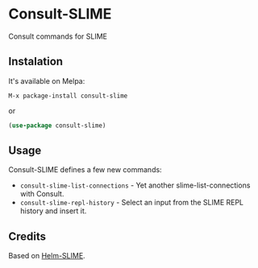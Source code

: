 # Consult-SLIME

Consult commands for SLIME

## Instalation

It's available on Melpa:

```
M-x package-install consult-slime
```

or

```lisp
(use-package consult-slime)
```

## Usage

Consult-SLIME defines a few new commands:

- `consult-slime-list-connections` - Yet another slime-list-connections with Consult.
- `consult-slime-repl-history` - Select an input from the SLIME REPL history and insert it.


## Credits

Based on [Helm-SLIME](https://github.com/emacs-helm/helm-slime).
